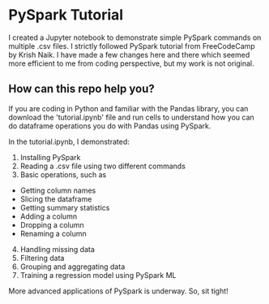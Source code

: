 # PySpark Tutorial
I created a Jupyter notebook to demonstrate simple PySpark commands on multiple .csv files. I strictly followed PySpark tutorial from FreeCodeCamp by Krish Naik.
I have made a few changes here and there which seemed more efficient to me from coding perspective, but my work is not original.

## How can this repo help you?
If you are coding in Python and familiar with the Pandas library, you can download the 'tutorial.ipynb' file and run cells to understand how you can do dataframe operations you do with Pandas using PySpark. 

In the tutorial.ipynb, I demonstrated:
1. Installing PySpark
2. Reading a .csv file using two different commands
3. Basic operations, such as
  - Getting column names
  - Slicing the dataframe
  - Getting summary statistics
  - Adding a column
  - Dropping a column
  - Renaming a column
4. Handling missing data
5. Filtering data
6. Grouping and aggregating data
7. Training a regression model using PySpark ML

More advanced applications of PySpark is underway. So, sit tight!
